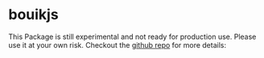 # bouikjs

This Package is still experimental and not ready for production use. Please use it at your own risk.
Checkout the [github repo](https://github.com/husseinbouik/bouikjs) for more details: